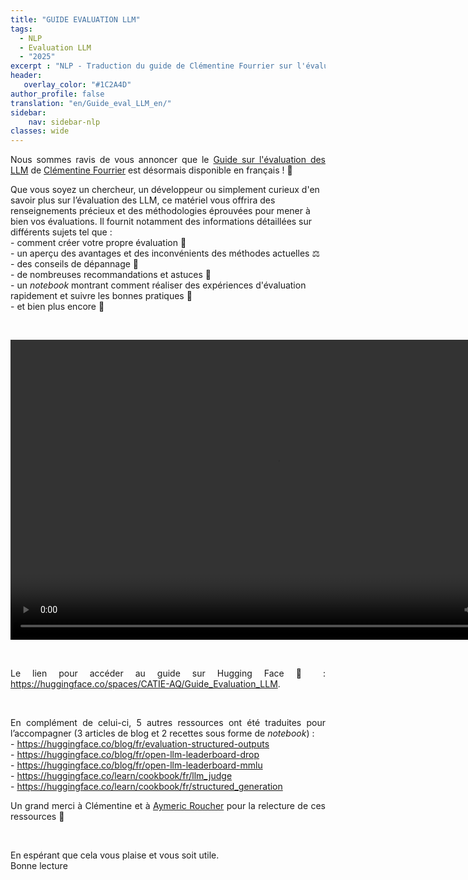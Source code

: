 ```yaml
---
title: "GUIDE EVALUATION LLM"
tags:
  - NLP
  - Evaluation LLM
  - "2025"
excerpt : "NLP - Traduction du guide de Clémentine Fourrier sur l'évaluation des LLM<br>- Difficulté : débutant"
header:
   overlay_color: "#1C2A4D"
author_profile: false
translation: "en/Guide_eval_LLM_en/"
sidebar:
    nav: sidebar-nlp
classes: wide
---
```


<p style="text-align:justify;">
Nous sommes ravis de vous annoncer que le <a href="https://github.com/huggingface/evaluation-guidebook/tree/main">Guide sur l'évaluation des LLM</a> de <a href="https://huggingface.co/clefourrier">Clémentine Fourrier</a> est désormais disponible en français ! 🥖</p>

<p>Que vous soyez un chercheur, un développeur ou simplement curieux d'en savoir plus sur l’évaluation des LLM, ce matériel vous offrira des renseignements précieux et des méthodologies éprouvées pour mener à bien vos évaluations.
Il fournit notamment des informations détaillées sur différents sujets tel que :<br>
- comment créer votre propre évaluation 🧪<br>
- un aperçu des avantages et des inconvénients des méthodes actuelles ⚖️<br>
- des conseils de dépannage 🔧<br>
- de nombreuses recommandations et astuces 👻<br>
- un <em>notebook</em> montrant comment réaliser des expériences d'évaluation rapidement et suivre les bonnes pratiques 📓<br>
- et bien plus encore 🎉
</p>

<br>

<video src="https://raw.githubusercontent.com/catie-aq/blog-vaniila/master/assets/images/guide_eval_LLM/Guilde-evaluation-LLM.webm" width="854" height="480" controls></video>

<br>

<p style="text-align:justify;">Le lien pour accéder au guide sur Hugging Face 🤗 : <a href="https://huggingface.co/spaces/CATIE-AQ/Guide_Evaluation_LLM">https://huggingface.co/spaces/CATIE-AQ/Guide_Evaluation_LLM</a>.</p>

<br>

<p style="text-align:justify;">En complément de celui-ci, 5 autres ressources ont été traduites pour l’accompagner (3 articles de blog et 2 recettes sous forme de <em>notebook</em>) :<br>
- <a href="https://huggingface.co/blog/fr/evaluation-structured-outputs">https://huggingface.co/blog/fr/evaluation-structured-outputs</a><br>
- <a href="https://huggingface.co/blog/fr/open-llm-leaderboard-drop">https://huggingface.co/blog/fr/open-llm-leaderboard-drop</a><br>
- <a href="https://huggingface.co/blog/fr/open-llm-leaderboard-mmlu">https://huggingface.co/blog/fr/open-llm-leaderboard-mmlu</a><br>
- <a href="https://huggingface.co/learn/cookbook/fr/llm_judge">https://huggingface.co/learn/cookbook/fr/llm_judge</a><br>
- <a href="https://huggingface.co/learn/cookbook/fr/structured_generation">https://huggingface.co/learn/cookbook/fr/structured_generation</a><br>
</p>

<p style="text-align:justify;">Un grand merci à Clémentine et à <a href="https://huggingface.co/m-ric">Aymeric Roucher</a> pour la relecture de ces ressources 🤗</p>

<br>

<p style="text-align:justify;">En espérant que cela vous plaise et vous soit utile.<br>
Bonne lecture</p>
